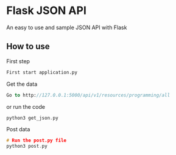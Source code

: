 # Flask JSON API
An easy to use and sample JSON API with Flask

## How to use

First step
```p
First start application.py
```

Get the data
```p
Go to http://127.0.0.1:5000/api/v1/resources/programming/all
```

or run the code

```c
python3 get_json.py
```


Post data

```c
# Run the post.py file
python3 post.py
```
